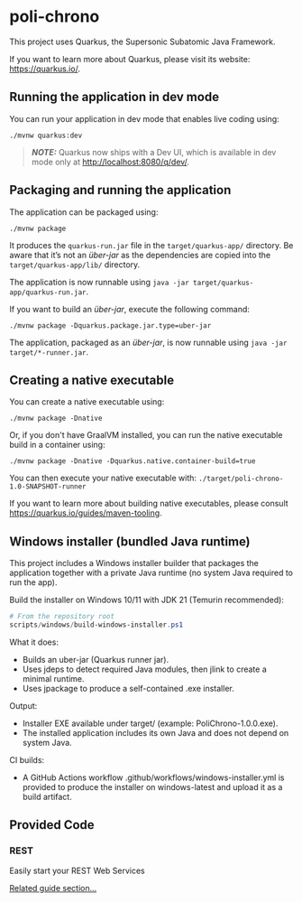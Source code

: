 # poli-chrono

This project uses Quarkus, the Supersonic Subatomic Java Framework.

If you want to learn more about Quarkus, please visit its website: <https://quarkus.io/>.

## Running the application in dev mode

You can run your application in dev mode that enables live coding using:

```shell script
./mvnw quarkus:dev
```

> **_NOTE:_**  Quarkus now ships with a Dev UI, which is available in dev mode only at <http://localhost:8080/q/dev/>.

## Packaging and running the application

The application can be packaged using:

```shell script
./mvnw package
```

It produces the `quarkus-run.jar` file in the `target/quarkus-app/` directory.
Be aware that it’s not an _über-jar_ as the dependencies are copied into the `target/quarkus-app/lib/` directory.

The application is now runnable using `java -jar target/quarkus-app/quarkus-run.jar`.

If you want to build an _über-jar_, execute the following command:

```shell script
./mvnw package -Dquarkus.package.jar.type=uber-jar
```

The application, packaged as an _über-jar_, is now runnable using `java -jar target/*-runner.jar`.

## Creating a native executable

You can create a native executable using:

```shell script
./mvnw package -Dnative
```

Or, if you don't have GraalVM installed, you can run the native executable build in a container using:

```shell script
./mvnw package -Dnative -Dquarkus.native.container-build=true
```

You can then execute your native executable with: `./target/poli-chrono-1.0-SNAPSHOT-runner`

If you want to learn more about building native executables, please consult <https://quarkus.io/guides/maven-tooling>.

## Windows installer (bundled Java runtime)

This project includes a Windows installer builder that packages the application together with a private Java runtime (no system Java required to run the app).

Build the installer on Windows 10/11 with JDK 21 (Temurin recommended):

```powershell
# From the repository root
scripts/windows/build-windows-installer.ps1
```

What it does:
- Builds an uber-jar (Quarkus runner jar).
- Uses jdeps to detect required Java modules, then jlink to create a minimal runtime.
- Uses jpackage to produce a self-contained .exe installer.

Output:
- Installer EXE available under target/ (example: PoliChrono-1.0.0.exe).
- The installed application includes its own Java and does not depend on system Java.

CI builds:
- A GitHub Actions workflow .github/workflows/windows-installer.yml is provided to produce the installer on windows-latest and upload it as a build artifact.

## Provided Code

### REST

Easily start your REST Web Services

[Related guide section...](https://quarkus.io/guides/getting-started-reactive#reactive-jax-rs-resources)
